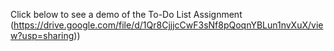 Click below to see a demo of the To-Do List Assignment
(https://drive.google.com/file/d/1Qr8CjjjcCwF3sNf8pQoqnYBLun1nvXuX/view?usp=sharing))

